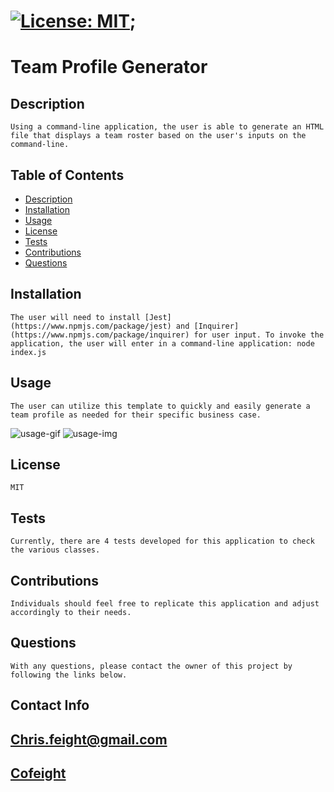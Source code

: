 

# [![License: MIT](https://img.shields.io/badge/License-MIT-yellow.svg)](https://opensource.org/licenses/MIT);

# Team Profile Generator


## Description
    Using a command-line application, the user is able to generate an HTML file that displays a team roster based on the user's inputs on the command-line.

## Table of Contents

* [Description](#description)
* [Installation](#installation)
* [Usage](#usage)
* [License](#license)
* [Tests](#tests)
* [Contributions](#contributions)
* [Questions](#questions)


## Installation
    The user will need to install [Jest](https://www.npmjs.com/package/jest) and [Inquirer](https://www.npmjs.com/package/inquirer) for user input. To invoke the application, the user will enter in a command-line application: node index.js

## Usage
    The user can utilize this template to quickly and easily generate a team profile as needed for their specific business case.
![usage-gif](./Assets/cof-readme.gif)
![usage-img](./Assets/cof-screenshot.png)

## License
    MIT

## Tests
    Currently, there are 4 tests developed for this application to check the various classes.
    
## Contributions
    Individuals should feel free to replicate this application and adjust accordingly to their needs.


## Questions
    With any questions, please contact the owner of this project by following the links below.

## Contact Info

## [Chris.feight@gmail.com](mailto:Chris.feight@gmail.com)

## [Cofeight](https://github.com/Cofeight)
    
